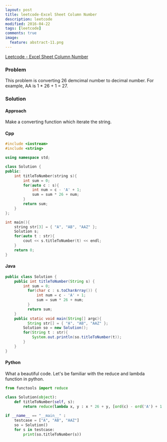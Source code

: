 ```yaml
---
layout: post
title: leetcode-Excel Sheet Column Number
description: leetcode
modified: 2016-04-22
tags: [leetcode]
comments: true
image:
  feature: abstract-11.png
---
```

[Leetcode - Excel Sheet Column Number](https://leetcode.com/problems/excel-sheet-column-number/)

### Problem

This problem is converting 26 demcimal number to decimal number. For example, AA is 1 * 26 + 1 = 27.

### Solution

#### Approach

Make a converting function which iterate the string.
	
#### Cpp

```cpp
#include <iostream>
#include <string>

using namespace std;

class Solution {
public:
	int titleToNumber(string s){
		int sum = 0;
		for(auto c : s){
			int num = c - 'A' + 1;
			sum = sum * 26 + num;
		}
		return sum;
	}
};

int main(){
	string str[3] = { "A", "AB", "AAZ" };
	Solution s;
	for(auto t : str){
		cout << s.titleToNumber(t) << endl;
	}
	return 0;
}
```

#### Java

```java
public class Solution {
    public int titleToNumber(String s) {
    	int sum = 0;
 		  for(char c : s.toCharArray()) {
 			  int num = c - 'A' + 1;
 			  sum = sum * 26 + num; 
 		  } 
 		  return sum;
    }
    public static void main(String[] argc){
		  String str[] = { "A", "AB", "AAZ" };
    	Solution so = new Solution();
    	for(String t : str){
    		System.out.println(so.titleToNumber(t));
    	}
    }
}
```

#### Python

What a beautiful code. Let's be familiar with the reduce and lambda function in python.

```python
from functools import reduce

class Solution(object):
    def titleToNumber(self, s):
    	return reduce(lambda x, y : x * 26 + y, [ord(c) - ord('A') + 1 for c in list(s)])
    	
if __name__ == "__main__" :
	testcase = ["A", "AB", "AAZ"]
	so = Solution()
	for s in testcase:
		print(so.titleToNumber(s))
```
